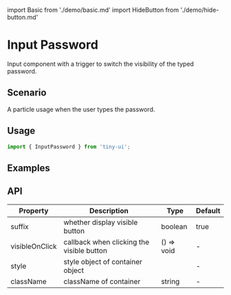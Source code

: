 import Basic from './demo/basic.md'
import HideButton from './demo/hide-button.md'

# Input Password

Input component with a trigger to switch the visibility of the typed password.

## Scenario

A particle usage when the user types the password.

## Usage

```jsx
import { InputPassword } from 'tiny-ui';
```

## Examples

<layout>
  <column>
    <Basic/>
  </column>
  <column>
    <HideButton/>
  </column>
</layout>

## API

| Property       | Description                               | Type       | Default |
| -------------- | ----------------------------------------- | ---------- | ------- |
| suffix         | whether display visible button            | boolean    | true    |
| visibleOnClick | callback when clicking the visible button | () => void | -       |
| style	         | style object of container object          |            | -       |
| className	     | className of container                    | string     | -       |

